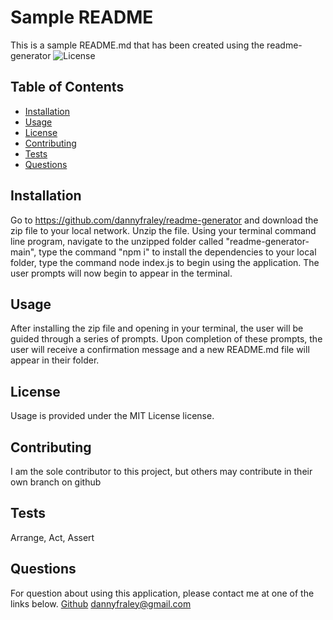 # Sample README
This is a sample README.md that has been created using the readme-generator
![License](https://img.shields.io/badge/LICENSE-MIT-red.svg)
## Table of Contents
* [Installation](#installation)
* [Usage](#usage)
* [License](#license)
* [Contributing](#contributing)
* [Tests](#tests)
* [Questions](#questions)

## Installation
Go to https://github.com/dannyfraley/readme-generator and download the zip file to your local network. Unzip the file. Using your terminal command line program, navigate to the unzipped folder called "readme-generator-main", type the command "npm i" to install the dependencies to your local folder, type the command node index.js to begin using the application. The user prompts will now begin to appear in the terminal.
## Usage
After installing the zip file and opening in your terminal, the user will be guided through a series of prompts. Upon completion of these prompts, the user will receive a confirmation message and a new README.md file will appear in their folder.
## License
Usage is provided under the MIT License license.
## Contributing
I am the sole contributor to this project, but others may contribute in their own branch on github
## Tests
Arrange, Act, Assert
## Questions
For question about using this application, please contact me at one of the links below.
<a href='https://www.github.com/dannyfraley'>Github</a>
<a href='mailto:dannyfraley@gmail.com'>dannyfraley@gmail.com</a>

